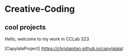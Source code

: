 # Creative-Coding
 ## cool projects
 Hello, welcome to my work in CCLab S23

 [CapylalaProject] (https://chrislapitan.github.io/capylalala)
